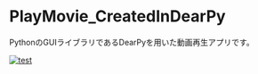 # PlayMovie_CreatedInDearPy
PythonのGUIライブラリであるDearPyを用いた動画再生アプリです。

[![test](https://i9.ytimg.com/vi/PTY1pU_Ih6o/mq2.jpg?sqp=CLzigpUG&rs=AOn4CLBctmlFqI0_CBz8o6MgjmMQnnw5QQ)](https://www.youtube.com/watch?v=PTY1pU_Ih6o)
